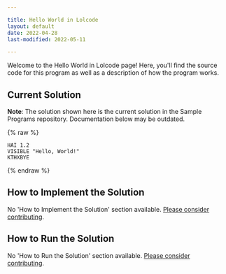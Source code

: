 ```yaml
---

title: Hello World in Lolcode
layout: default
date: 2022-04-28
last-modified: 2022-05-11

---
```


Welcome to the Hello World in Lolcode page! Here, you'll find the source code for this program as well as a description of how the program works.

## Current Solution

**Note**: The solution shown here is the current solution in the Sample Programs repository. Documentation below may be outdated.

{% raw %}

```lolcode
HAI 1.2
VISIBLE "Hello, World!"
KTHXBYE
```

{% endraw %}

## How to Implement the Solution

No 'How to Implement the Solution' section available. [Please consider contributing](https://github.com/TheRenegadeCoder/sample-programs-website).

## How to Run the Solution

No 'How to Run the Solution' section available. [Please consider contributing](https://github.com/TheRenegadeCoder/sample-programs-website).